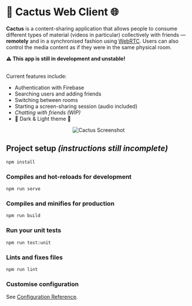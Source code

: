 # 🌵 Cactus Web Client 🌐
**Cactus** is a content-sharing application that allows people to consume different types of material (videos in particular) collectively with friends — **remotely** and in a synchronised fashion using [WebRTC](https://webrtc.org/). Users can also control the media content as if they were in the same physical room.

**⚠ This app is still in development and unstable!**<br><br>

Current features include:
- Authentication with Firebase
- Searching users and adding friends
- Switching between rooms 
- Starting a screen-sharing session (audio included)
- _Chatting with friends (WIP)_
- 🌚 Dark & Light theme 🌝

<p align="center">
  <img src="https://i.imgur.com/5uJo4zu.png" alt="Cactus Screenshot" />
</p>

## Project setup _(instructions still incomplete)_
```
npm install
```

### Compiles and hot-reloads for development
```
npm run serve
```

### Compiles and minifies for production
```
npm run build
```

### Run your unit tests
```
npm run test:unit
```

### Lints and fixes files
```
npm run lint
```

### Customise configuration
See [Configuration Reference](https://cli.vuejs.org/config/).
